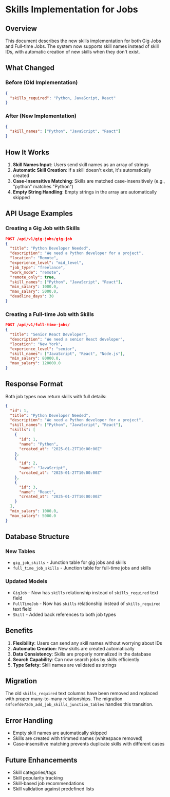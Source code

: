 # Skills Implementation for Jobs

## Overview

This document describes the new skills implementation for both Gig Jobs and Full-time Jobs. The system now supports skill names instead of skill IDs, with automatic creation of new skills when they don't exist.

## What Changed

### Before (Old Implementation)
```json
{
  "skills_required": "Python, JavaScript, React"
}
```

### After (New Implementation)
```json
{
  "skill_names": ["Python", "JavaScript", "React"]
}
```

## How It Works

1. **Skill Names Input**: Users send skill names as an array of strings
2. **Automatic Skill Creation**: If a skill doesn't exist, it's automatically created
3. **Case-Insensitive Matching**: Skills are matched case-insensitively (e.g., "python" matches "Python")
4. **Empty String Handling**: Empty strings in the array are automatically skipped

## API Usage Examples

### Creating a Gig Job with Skills

```json
POST /api/v1/gig-jobs/gig-job
{
  "title": "Python Developer Needed",
  "description": "We need a Python developer for a project",
  "location": "Remote",
  "experience_level": "mid_level",
  "job_type": "freelance",
  "work_mode": "remote",
  "remote_only": true,
  "skill_names": ["Python", "JavaScript", "React"],
  "min_salary": 1000.0,
  "max_salary": 5000.0,
  "deadline_days": 30
}
```

### Creating a Full-time Job with Skills

```json
POST /api/v1/full-time-jobs/
{
  "title": "Senior React Developer",
  "description": "We need a senior React developer",
  "location": "New York",
  "experience_level": "senior",
  "skill_names": ["JavaScript", "React", "Node.js"],
  "min_salary": 80000.0,
  "max_salary": 120000.0
}
```

## Response Format

Both job types now return skills with full details:

```json
{
  "id": 1,
  "title": "Python Developer Needed",
  "description": "We need a Python developer for a project",
  "skill_names": ["Python", "JavaScript", "React"],
  "skills": [
    {
      "id": 1,
      "name": "Python",
      "created_at": "2025-01-27T10:00:00Z"
    },
    {
      "id": 2,
      "name": "JavaScript",
      "created_at": "2025-01-27T10:00:00Z"
    },
    {
      "id": 3,
      "name": "React",
      "created_at": "2025-01-27T10:00:00Z"
    }
  ],
  "min_salary": 1000.0,
  "max_salary": 5000.0
}
```

## Database Structure

### New Tables
- `gig_job_skills` - Junction table for gig jobs and skills
- `full_time_job_skills` - Junction table for full-time jobs and skills

### Updated Models
- `GigJob` - Now has `skills` relationship instead of `skills_required` text field
- `FullTimeJob` - Now has `skills` relationship instead of `skills_required` text field
- `Skill` - Added back references to both job types

## Benefits

1. **Flexibility**: Users can send any skill names without worrying about IDs
2. **Automatic Creation**: New skills are created automatically
3. **Data Consistency**: Skills are properly normalized in the database
4. **Search Capability**: Can now search jobs by skills efficiently
5. **Type Safety**: Skill names are validated as strings

## Migration

The old `skills_required` text columns have been removed and replaced with proper many-to-many relationships. The migration `44fcefde72d6_add_job_skills_junction_tables` handles this transition.

## Error Handling

- Empty skill names are automatically skipped
- Skills are created with trimmed names (whitespace removed)
- Case-insensitive matching prevents duplicate skills with different cases

## Future Enhancements

- Skill categories/tags
- Skill popularity tracking
- Skill-based job recommendations
- Skill validation against predefined lists

